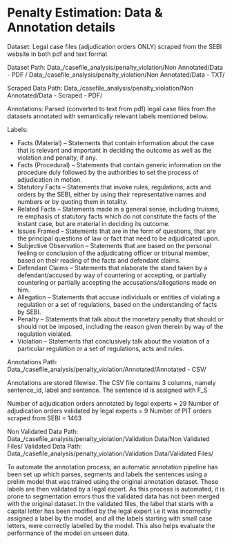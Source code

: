 # Penalty Estimation: Data & Annotation details 
 
Dataset:  Legal case files (adjudication orders ONLY) scraped from the SEBI website in both pdf and text format 
 
Dataset Path: 
Data_/casefile_analysis/penalty_violation/Non Annotated/Data - PDF /
Data_/casefile_analysis/penalty_violation/Non Annotated/Data - TXT/

Scraped Data Path: 
Data_/casefile_analysis/penalty_violation/Non Annotated/Data - Scraped - PDF/
 
Annotations: Parsed (converted to text from pdf) legal case files from the datasets annotated with semantically relevant labels mentioned below. 
 
Labels:
* Facts (Material) – Statements that contain information about the case that is relevant and important in deciding the outcome as well as the violation and penalty, if any.
* Facts (Procedural) – Statements that contain generic information on the procedure duly followed by the authorities to set the process of adjudication in motion.
* Statutory Facts – Statements that invoke rules, regulations, acts and orders by the SEBI, either by using their representative names and numbers or by quoting them in totality.
* Related Facts – Statements made in a general sense, including truisms, re emphasis of statutory facts which do not constitute the facts of the instant case, but are material in deciding its outcome.
* Issues Framed – Statements that are in the form of questions, that are the principal questions of law or fact that need to be adjudicated upon.
* Subjective Observation – Statements that are based on the personal feeling or conclusion of the adjudicating officer or tribunal member, based on their reading of the facts and defendant claims.
* Defendant Claims – Statements that elaborate the stand taken by a defendant/accused by way of countering or accepting, or partially countering or partially accepting the accusations/allegations made on him.
* Allegation – Statements that accuse individuals or entities of violating a regulation or a set of regulations, based on the understanding of facts by SEBI.
* Penalty – Statements that talk about the monetary penalty that should or should not be imposed, including the reason given therein by way of the regulation violated.
* Violation – Statements that conclusively talk about the violation of a particular regulation or a set of regulations, acts and rules.
 
 
Annotations Path:
Data_/casefile_analysis/penalty_violation/Annotated/Annotated - CSV/
 
Annotations are stored filewise. The CSV file contains 3 columns, namely sentence_id, label and sentence. The sentence id is assigned with F<filename>_S<sentence number> 
 
Number of adjudication orders annotated by legal experts = 29 
Number of adjudication orders validated by legal experts = 9 
Number of PIT orders scraped from SEBI = 1463 

 
Non Validated Data Path: Data_/casefile_analysis/penalty_violation/Validation Data/Non Validated Files/
Validated Data Path: Data_/casefile_analysis/penalty_violation/Validation Data/Validated Files/
 
To automate the annotation process, an automatic annotation pipeline has been set up which parses, segments and labels the sentences using a prelim model that was trained using the original annotation dataset. These labels are then validated by a legal expert. As this process is automated, it is prone to segmentation errors thus the validated data has not been merged with the original dataset. 
In the validated files, the label that starts with a capital letter has been modified by the legal expert i.e it was incorrectly assigned a label by the model, and all the labels starting with small case letters, were correctly labelled by the model. This also helps evaluate the performance of the model on unseen data.
 
 
 
